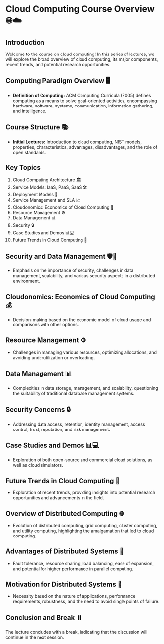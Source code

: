 # Cloud Computing Course Overview 🌐☁️

## Introduction

Welcome to the course on cloud computing! In this series of lectures, we will explore the broad overview of cloud computing, its major components, recent trends, and potential research opportunities.

## Computing Paradigm Overview 🖥️

- **Definition of Computing:** ACM Computing Curricula (2005) defines computing as a means to solve goal-oriented activities, encompassing hardware, software, systems, communication, information gathering, and intelligence.

## Course Structure 📚

- **Initial Lectures:** Introduction to cloud computing, NIST models, properties, characteristics, advantages, disadvantages, and the role of open standards.

## Key Topics

1. Cloud Computing Architecture 🏛️
2. Service Models: IaaS, PaaS, SaaS 🛠️
3. Deployment Models 🚀
4. Service Management and SLA 📈
5. Cloudonomics: Economics of Cloud Computing 💸
6. Resource Management ⚙️
7. Data Management 📊
8. Security 🔒
9. Case Studies and Demos 📊💻
10. Future Trends in Cloud Computing 🚀

## Security and Data Management 🛡️📂

- Emphasis on the importance of security, challenges in data management, scalability, and various security aspects in a distributed environment.

## Cloudonomics: Economics of Cloud Computing 💰

- Decision-making based on the economic model of cloud usage and comparisons with other options.

## Resource Management ⚙️

- Challenges in managing various resources, optimizing allocations, and avoiding underutilization or overloading.

## Data Management 📊

- Complexities in data storage, management, and scalability, questioning the suitability of traditional database management systems.

## Security Concerns 🔒

- Addressing data access, retention, identity management, access control, trust, reputation, and risk management.

## Case Studies and Demos 📊💻

- Exploration of both open-source and commercial cloud solutions, as well as cloud simulators.

## Future Trends in Cloud Computing 🚀

- Exploration of recent trends, providing insights into potential research opportunities and advancements in the field.

## Overview of Distributed Computing 🌐

- Evolution of distributed computing, grid computing, cluster computing, and utility computing, highlighting the amalgamation that led to cloud computing.

## Advantages of Distributed Systems 🔄

- Fault tolerance, resource sharing, load balancing, ease of expansion, and potential for higher performance in parallel computing.

## Motivation for Distributed Systems 🚀

- Necessity based on the nature of applications, performance requirements, robustness, and the need to avoid single points of failure.

## Conclusion and Break ⏸️

The lecture concludes with a break, indicating that the discussion will continue in the next session.
